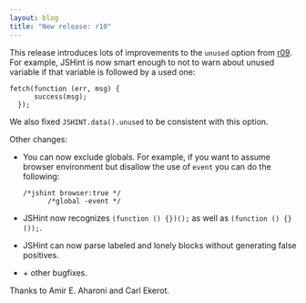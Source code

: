 ```yaml
---
layout: blog
title: "New release: r10"
---
```


This release introduces lots of improvements to the `unused` option from
[r09](/blog/2012-08-05/release-r09/). For example, JSHint is now smart
enough to not to warn about unused variable if that variable is followed
by a used one:

    fetch(function (err, msg) {
          success(msg);
      });

We also fixed `JSHINT.data().unused` to be consistent with this option.

Other changes:

* You can now exclude globals. For example, if you want to assume browser
  environment but disallow the use of `event` you can do the following:

      /*jshint browser:true */
            /*global -event */

* JSHint now recognizes `(function () {})();` as well as
  `(function () {}());`.
* JSHint can now parse labeled and lonely blocks without generating
  false positives.
* \+ other bugfixes.

Thanks to Amir E. Aharoni and Carl Ekerot.
